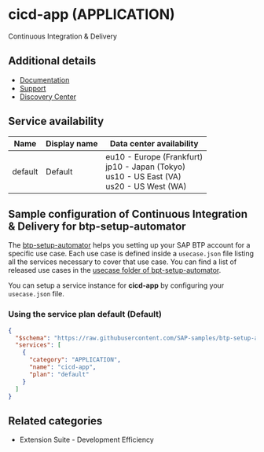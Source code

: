 # cicd-app (APPLICATION)

Continuous Integration & Delivery

## Additional details

- [Documentation](https://help.sap.com/docs/CONTINUOUS_DELIVERY?version=Cloud)
- [Support](https://help.sap.com/docs/CONTINUOUS_DELIVERY/99c72101f7ee40d0b2deb4df72ba1ad3/6e10ad426e434180a0c62d4e7b6115bc.html)
- [Discovery Center](https://discovery-center.cloud.sap/serviceCatalog/continuous-integration--delivery?region=all)

## Service availability

| Name | Display name | Data center availability  |
|------|----------------|---------------------------|
|  default  |  Default  | eu10 - Europe (Frankfurt)<br> jp10 - Japan (Tokyo)<br> us10 - US East (VA)<br> us20 - US West (WA)  |

## Sample configuration of **Continuous Integration & Delivery** for btp-setup-automator

The [btp-setup-automator](https://github.com/SAP-samples/btp-setup-automator) helps you setting up your SAP BTP account for a specific use case. Each use case is defined inside a `usecase.json` file listing all the services necessary to cover that use case. You can find a list of released use cases in the [usecase folder of bpt-setup-automator](https://github.com/SAP-samples/btp-setup-automator/tree/main/usecases).

You can setup a service instance for **cicd-app** by configuring your `usecase.json` file.

### Using the service plan **default** (Default)

```json
{
  "$schema": "https://raw.githubusercontent.com/SAP-samples/btp-setup-automator/main/libs/btpsa-usecase.json",
  "services": [
    {
      "category": "APPLICATION",
      "name": "cicd-app",
      "plan": "default"
    }
  ]
}
```

## Related categories

- Extension Suite - Development Efficiency
